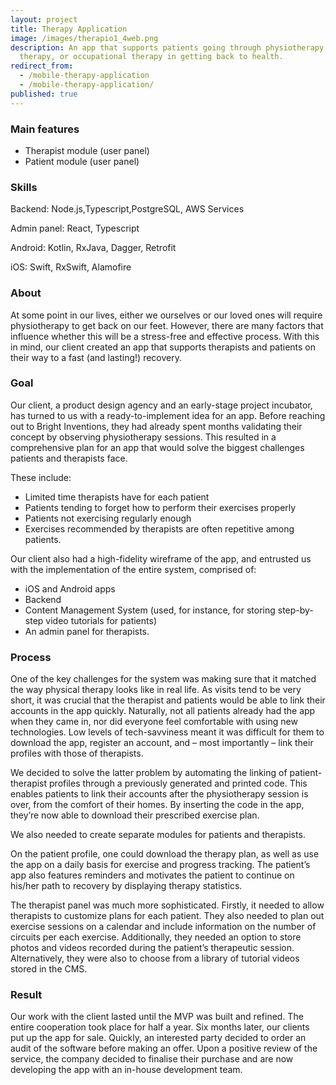 ```yaml
---
layout: project
title: Therapy Application
image: /images/therapio1_4web.png
description: An app that supports patients going through physiotherapy, speech
  therapy, or occupational therapy in getting back to health.
redirect_from:
  - /mobile-therapy-application
  - /mobile-therapy-application/
published: true
---
```

### Main features
 
* Therapist module (user panel)
* Patient module (user panel)

### Skills

Backend: Node.js,Typescript,PostgreSQL, AWS Services

Admin panel: React, Typescript

Android: Kotlin, RxJava, Dagger, Retrofit

iOS: Swift, RxSwift, Alamofire
 

### About 
 
At some point in our lives, either we ourselves or our loved ones will require physiotherapy to get back on our feet. However, there are many factors that influence whether this will be a stress-free and effective process. 
With this in mind, our client created an app that supports therapists and patients on their way to a fast (and lasting!) recovery.

### Goal

Our client, a product design agency and an early-stage project incubator, has turned to us with a ready-to-implement idea for an app. Before reaching out to Bright Inventions, they had already spent months validating their concept by observing physiotherapy sessions. This resulted in a comprehensive plan for an app that would solve the biggest challenges patients and therapists face. 

These include:
* Limited time therapists have for each patient
* Patients tending to forget how to perform their exercises properly
* Patients not exercising regularly enough
* Exercises recommended by therapists are often repetitive among patients.
 
Our client also had a high-fidelity wireframe of the app, and entrusted us with the implementation of the entire system, comprised of:
 
* iOS and Android apps
* Backend
* Content Management System (used, for instance, for storing step-by-step video tutorials for patients)
* An admin panel for therapists.

### Process

One of the key challenges for the system was making sure that it matched the way physical therapy looks like in real life. As visits tend to be very short, it was crucial that the therapist and patients would be able to link their accounts in the app quickly. Naturally, not all patients already had the app when they came in, nor did everyone feel comfortable with using new technologies. Low levels of tech-savviness meant it was difficult for them to download the app, register an account, and – most importantly – link their profiles with those of therapists. 
 
We decided to solve the latter problem by automating the linking of patient-therapist profiles through a previously generated and printed code. This enables patients to link their accounts after the physiotherapy session is over, from the comfort of their homes. By inserting the code in the app, they’re now able to download their prescribed exercise plan.
 
We also needed to create separate modules for patients and therapists.
 
On the patient profile, one could download the therapy plan, as well as use the app on a daily basis for exercise and progress tracking. The patient’s app also features reminders and motivates the patient to continue on his/her path to recovery by displaying therapy statistics.
 
The therapist panel was much more sophisticated. Firstly, it needed to allow therapists to customize plans for each patient. They also needed to plan out exercise sessions on a calendar and include information on the number of circuits per each exercise. Additionally, they needed an option to store photos and videos recorded during the patient’s therapeutic session. Alternatively, they were also to choose from a library of tutorial videos stored in the CMS.
 
### Result

Our work with the client lasted until the MVP was built and refined. The entire cooperation took place for half a year. Six months later, our clients put up the app for sale. Quickly, an interested party decided to order an audit of the software before making an offer. Upon a positive review of the service, the company decided to finalise their purchase and are now developing the app with an in-house development team.
